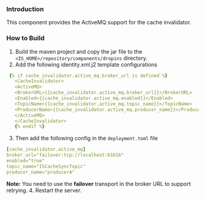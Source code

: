 ### Introduction
This component provides the ActiveMQ support for the cache invalidator.

### How to Build
1. Build the maven project and copy the jar file to the `<IS_HOME>/repository/components/dropins` directory.
2. Add the following identity.xml.j2 template configurations
```yaml
 {% if cache_invalidator.active_mq.broker_url is defined %}
   <CacheInvalidator>
   <ActiveMQ>
   <BrokerURL>{{cache_invalidator.active_mq.broker_url}}</BrokerURL>
   <Enabled>{{cache_invalidator.active_mq.enabled}}</Enabled>
   <TopicName>{{cache_invalidator.active_mq.topic_name}}</TopicName>
   <ProducerName>{{cache_invalidator.active_mq.producer_name}}</ProducerName>
   </ActiveMQ>
   </CacheInvalidator>
   {% endif %}
```
3. Then add the following config in the `deployment.toml` file
```yaml
[cache_invalidator.active_mq]
broker_url="failover:tcp://localhost:61616"
enabled="true"
topic_name="ISCacheSyncTopic"
producer_name="producerA"
```
**Note:** You need to use the **failover** transport in the broker URL to support retrying.
4. Restart the server.